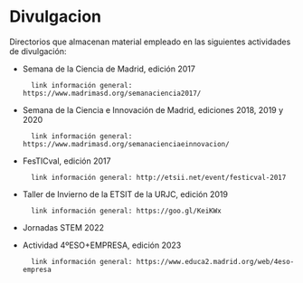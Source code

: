 # Divulgacion

Directorios que almacenan material empleado en las siguientes actividades de divulgación:

- Semana de la Ciencia de Madrid, edición 2017

		link información general: https://www.madrimasd.org/semanaciencia2017/
- Semana de la Ciencia e Innovación de Madrid, ediciones 2018, 2019 y 2020

		link información general: https://www.madrimasd.org/semanacienciaeinnovacion/
- FesTICval, edición 2017

		link información general: http://etsii.net/event/festicval-2017
- Taller de Invierno de la ETSIT de la URJC, edición 2019

		link información general: https://goo.gl/KeiKWx 

- Jornadas STEM 2022

- Actividad 4ºESO+EMPRESA, edición 2023

		link información general: https://www.educa2.madrid.org/web/4eso-empresa

